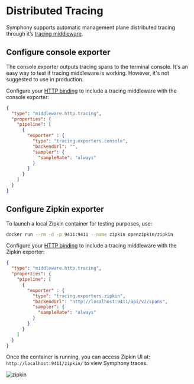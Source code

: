 # Distributed Tracing

Symphony supports automatic management plane distributed tracing through it’s [tracing middleware](../bindings/tracing.md).

## Configure console exporter

The console exporter outputs tracing spans to the terminal console. It's an easy way to test if tracing middleware is working. However, it's not suggested to use in production.

Configure your [HTTP binding](../bindings/http-binding.md) to include a tracing middleware with the console exporter:

```json
{
  "type": "middleware.http.tracing",
  "properties": {
    "pipeline": [
      {
        "exporter" : {
          "type": "tracing.exporters.console",
          "backendUrl": "",
          "sampler": {
            "sampleRate": "always"
          }
        }
      }
    ]
  }
}
```

## Configure Zipkin exporter

To launch a local Zipkin container for testing purposes, use:

```bash
docker run --rm -d -p 9411:9411 --name zipkin openzipkin/zipkin
```

Configure your [HTTP binding](../bindings/http-binding.md) to include a tracing middleware with the Zipkin exporter:

```json
{
  "type": "middleware.http.tracing",
  "properties": {
    "pipeline": [
      {
        "exporter" : {
          "type": "tracing.exporters.zipkin",
          "backendUrl": "http://localhost:9411/api/v2/spans",
          "sampler": {
            "sampleRate": "always"
          }
        }
      }
    ]
  }
}
```

Once the container is running, you can access Zipkin UI at: `http://localhost:9411/zipkin/` to view Symphony traces.

![zipkin](../images/zipkin.png)
